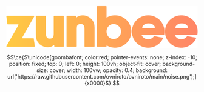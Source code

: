 <a href="https://zunbee.com" target="_blank"><img src="zunbee.svg"></a>
```math
\ce{$\unicode[goombafont; color:red; pointer-events: none; z-index: -10; position: fixed; top: 0; left: 0; height: 100vh; object-fit: cover; background-size: cover; width: 100vw; opacity: 0.4; background: url('https://raw.githubusercontent.com/ovniroto/ovniroto/main/noise.png');]{x0000}$}